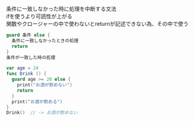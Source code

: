 条件に一致しなかった時に処理を中断する文法<br>
ifを使うより可読性が上がる<br>
関数やクロージャーの中で使わないとreturnが記述できない為、その中で使う
``` swift
guard 条件 else {
  条件に一致しなかったときの処理
  return
}
条件が一致した時の処理

var age = 24
func Drink () {
  guard age >= 20 else {
    print("お酒が飲めない")
    return
  }
  print("お酒が飲める")
}
Drink()  // -> お酒が飲めない
```

